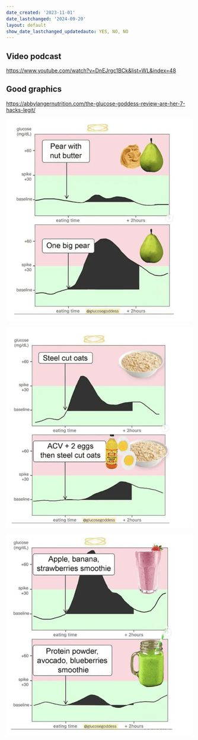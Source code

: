 ```yaml
---
date_created: '2023-11-01'
date_lastchanged: '2024-09-20'
layout: default
show_date_lastchanged_updatedauto: YES, NO, NO
---
```

## Video podcast 
https://www.youtube.com/watch?v=DnEJrgc1BCk&list=WL&index=48

## Good graphics
https://abbylangernutrition.com/the-glucose-goddess-review-are-her-7-hacks-legit/

![](media/cleanshot_2023-11-01-at-11-29-41@2x.png)

![](media/cleanshot_2023-11-01-at-11-29-59@2x.png)

![](media/cleanshot_2023-11-01-at-11-30-29@2x.png)


